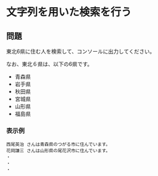 # 文字列を用いた検索を行う

## 問題

東北6県に住む人を検索して、コンソールに出力してください。

なお、東北６県は、以下の6県です。

- 青森県
- 岩手県
- 秋田県
- 宮城県
- 山形県
- 福島県

### 表示例

```
西尾英治 さんは青森県のつがる市に住んでいます。
花岡謙三 さんは山形県の尾花沢市に住んでいます。
・
・
・
```
